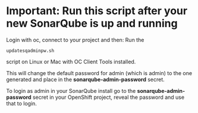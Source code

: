 # Important: Run this script after your new SonarQube is up and running #

Login with oc, connect to your project and then:
Run the

    updatesqadminpw.sh 

script on Linux or Mac with OC Client Tools installed.

This will change the default password for admin (which is admin) to the one generated and place in the **sonarqube-admin-password** secret.

To login as admin in your SonarQube install go to the **sonarqube-admin-password** secret in your OpenShift project, reveal the password and use that to login.
